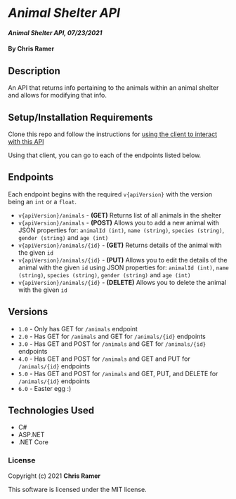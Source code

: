 # *Animal Shelter API*

#### *Animal Shelter API, 07/23/2021*

#### By **Chris Ramer**

## Description

An API that returns info pertaining to the animals within an animal shelter and allows for modifying that info.

## Setup/Installation Requirements

Clone this repo and follow the instructions for [using the client to interact with this API](https://github.com/ChrisRamer/building-an-api-ind-project-client)

Using that client, you can go to each of the endpoints listed below.

## Endpoints

Each endpoint begins with the required `v{apiVersion}` with the version being an `int` or a `float`.
* `v{apiVersion}/animals` - **(GET)** Returns list of all animals in the shelter
* `v{apiVersion}/animals` - **(POST)** Allows you to add a new animal with JSON properties for: `animalId (int)`, `name (string)`, `species (string)`, `gender (string)` and `age (int)`
* `v{apiVersion}/animals/{id}` - **(GET)** Returns details of the animal with the given `id`
* `v{apiVersion}/animals/{id}` - **(PUT)** Allows you to edit the details of the animal with the given `id` using JSON properties for: `animalId (int)`, `name (string)`, `species (string)`, `gender (string)` and `age (int)`
* `v{apiVersion}/animals/{id}` - **(DELETE)** Allows you to delete the animal with the given `id`

## Versions

* `1.0` - Only has GET for `/animals` endpoint
* `2.0` - Has GET for `/animals` and GET for `/animals/{id}` endpoints
* `3.0` - Has GET and POST for `/animals` and GET for `/animals/{id}` endpoints
* `4.0` - Has GET and POST for `/animals` and GET and PUT for `/animals/{id}` endpoints
* `5.0` - Has GET and POST for `/animals` and GET, PUT, and DELETE for `/animals/{id}` endpoints
* `6.0` - Easter egg :)

## Technologies Used

* C#
* ASP.NET
* .NET Core

### License

Copyright (c) 2021 **Chris Ramer**

This software is licensed under the MIT license.